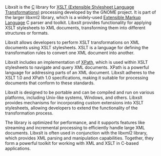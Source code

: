 Libxslt is the [C](../programming/c.md) library for [XSLT (Extensible Stylesheet Language Transformations)](../misc/xslt.md) processing developed by the GNOME project. It is part of the larger libxml2 library, which is a widely-used [Extensible Markup Language](../programming/xml.md) C parser and toolkit. Libxslt provides functionality for applying XSLT stylesheets to XML documents, transforming them into different structures or formats.

Libxslt allows developers to perform XSLT transformations on XML documents using XSLT stylesheets. XSLT is a language for defining the transformation rules to convert one XML document into another.

Libxslt includes an implementation of [XPath](../misc/xpath.md), which is used within XSLT stylesheets to navigate and query XML documents. XPath is a powerful language for addressing parts of an XML document. Libxslt adheres to the XSLT 1.0 and XPath 1.0 specifications, making it suitable for processing documents that conform to these standards.

Libxslt is designed to be portable and can be compiled and run on various platforms, including Unix-like systems, Windows, and others. Libxslt provides mechanisms for incorporating custom extensions into XSLT stylesheets, allowing developers to extend the functionality of the transformation process.

The library is optimized for performance, and it supports features like streaming and incremental processing to efficiently handle large XML documents. Libxslt is often used in conjunction with the libxml2 library, which provides XML parsing and manipulation capabilities. Together, they form a powerful toolkit for working with XML and XSLT in C-based applications.